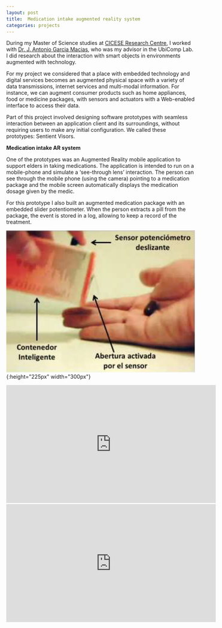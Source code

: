 ```yaml
---
layout: post
title:  Medication intake augmented reality system
categories: projects
---
```

During my Master of Science studies at [CICESE Research Centre](https://www.cicese.edu.mx/), I worked with [Dr. J. Antonio Garcia Macias](http://usuario.cicese.mx/~jagm/), who was my advisor in the UbiComp Lab. I did research about the interaction with smart objects in environments augmented with technology.

For my project we considered that a place with embedded technology and digital services becomes an augmented physical space with a variety of data transmissions, internet services and multi-modal information. For instance, we can augment consumer products such as home appliances, food or medicine packages, with sensors and actuators with a Web-enabled interface to access their data.

Part of this project involved designing software prototypes with seamless interaction between an application client and its surroundings, without requiring users to make any initial configuration. We called these prototypes: Sentient Visors.

**Medication intake AR system**

One of the prototypes was an Augmented Reality mobile application to support elders in taking medications. The application is intended to run on a mobile-phone and simulate a ‘see-through lens’ interaction. The person can see through the mobile phone (using the camera) pointing to a medication package and the mobile screen automatically displays the medication dosage given by the medic.

For this prototype I also built an augmented medication package with an embedded slider potentiometer. When the person extracts a pill from the package, the event is stored in a log, allowing to keep a record of the treatment.

![smart medication package](/assets/images/smartmedication.png){:height="225px" width="300px"}

<iframe width="560" height="315" src="https://www.youtube.com/embed/YFNRb24b6AI" frameborder="0" allow="accelerometer; autoplay; encrypted-media; gyroscope; picture-in-picture" allowfullscreen></iframe>

<iframe width="560" height="315" src="https://www.youtube.com/embed/hu8NM_MJmNw" frameborder="0" allow="accelerometer; autoplay; encrypted-media; gyroscope; picture-in-picture" allowfullscreen></iframe>
